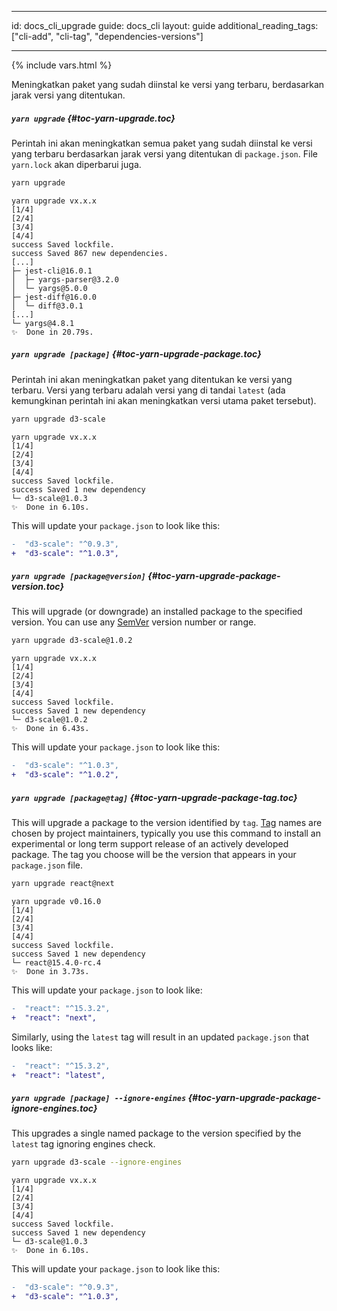 * * *

id: docs_cli_upgrade guide: docs_cli layout: guide additional_reading_tags: ["cli-add", "cli-tag", "dependencies-versions"]

* * *

{% include vars.html %}

<p class="lead">Meningkatkan paket yang sudah diinstal ke versi yang terbaru, berdasarkan jarak versi yang ditentukan.</p>

##### `yarn upgrade` [](#toc-yarn-upgrade){#toc-yarn-upgrade.toc}

Perintah ini akan meningkatkan semua paket yang sudah diinstal ke versi yang terbaru berdasarkan jarak versi yang ditentukan di `package.json`. File `yarn.lock` akan diperbarui juga.

```sh
yarn upgrade
```

    yarn upgrade vx.x.x
    [1/4] 
    [2/4] 
    [3/4] 
    [4/4] 
    success Saved lockfile.
    success Saved 867 new dependencies.
    [...]
    ├─ jest-cli@16.0.1
    │  ├─ yargs-parser@3.2.0
    │  └─ yargs@5.0.0
    ├─ jest-diff@16.0.0
    │  └─ diff@3.0.1
    [...]
    └─ yargs@4.8.1
    ✨  Done in 20.79s.
    

##### `yarn upgrade [package]` [](#toc-yarn-upgrade-package){#toc-yarn-upgrade-package.toc}

Perintah ini akan meningkatkan paket yang ditentukan ke versi yang terbaru. Versi yang terbaru adalah versi yang di tandai `latest` (ada kemungkinan perintah ini akan meningkatkan versi utama paket tersebut).

```sh
yarn upgrade d3-scale
```

    yarn upgrade vx.x.x
    [1/4] 
    [2/4] 
    [3/4] 
    [4/4] 
    success Saved lockfile.
    success Saved 1 new dependency
    └─ d3-scale@1.0.3
    ✨  Done in 6.10s.
    

This will update your `package.json` to look like this:

```diff
-  "d3-scale": "^0.9.3",
+  "d3-scale": "^1.0.3",
```

##### `yarn upgrade [package@version]` [](#toc-yarn-upgrade-package-version){#toc-yarn-upgrade-package-version.toc}

This will upgrade (or downgrade) an installed package to the specified version. You can use any [SemVer]({{url_base}}/docs/dependency-versions#toc-semantic-versioning) version number or range.

```sh
yarn upgrade d3-scale@1.0.2
```

    yarn upgrade vx.x.x
    [1/4] 
    [2/4] 
    [3/4] 
    [4/4] 
    success Saved lockfile.
    success Saved 1 new dependency
    └─ d3-scale@1.0.2
    ✨  Done in 6.43s.
    

This will update your `package.json` to look like this:

```diff
-  "d3-scale": "^1.0.3",
+  "d3-scale": "^1.0.2",
```

##### `yarn upgrade [package@tag]` [](#toc-yarn-upgrade-package-tag){#toc-yarn-upgrade-package-tag.toc}

This will upgrade a package to the version identified by `tag`. [Tag]({{url_base}}/docs/cli/tag#toc-what-are-tags) names are chosen by project maintainers, typically you use this command to install an experimental or long term support release of an actively developed package. The tag you choose will be the version that appears in your `package.json` file.

```sh
yarn upgrade react@next
```

    yarn upgrade v0.16.0
    [1/4] 
    [2/4] 
    [3/4] 
    [4/4] 
    success Saved lockfile.
    success Saved 1 new dependency
    └─ react@15.4.0-rc.4
    ✨  Done in 3.73s.
    

This will update your `package.json` to look like:

```diff
-  "react": "^15.3.2",
+  "react": "next",
```

Similarly, using the `latest` tag will result in an updated `package.json` that looks like:

```diff
-  "react": "^15.3.2",
+  "react": "latest",
```

##### `yarn upgrade [package] --ignore-engines` [](#toc-yarn-upgrade-package-ignore-engines){#toc-yarn-upgrade-package-ignore-engines.toc}

This upgrades a single named package to the version specified by the `latest` tag ignoring engines check.

```sh
yarn upgrade d3-scale --ignore-engines
```

    yarn upgrade vx.x.x
    [1/4] 
    [2/4] 
    [3/4] 
    [4/4] 
    success Saved lockfile.
    success Saved 1 new dependency
    └─ d3-scale@1.0.3
    ✨  Done in 6.10s.
    

This will update your `package.json` to look like this:

```diff
-  "d3-scale": "^0.9.3",
+  "d3-scale": "^1.0.3",
```